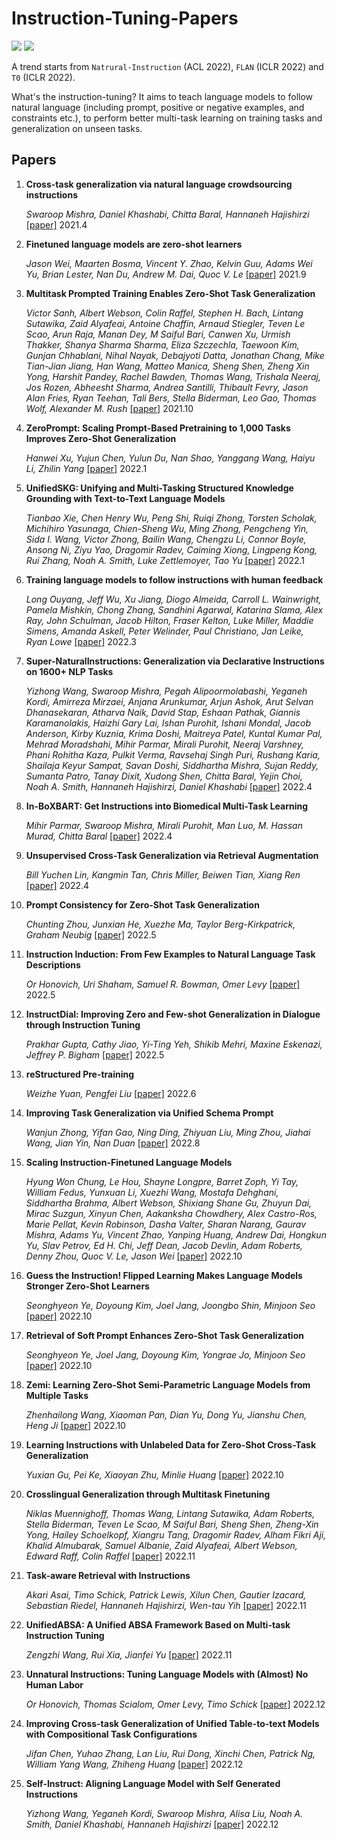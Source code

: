 # Instruction-Tuning-Papers    

![](https://img.shields.io/badge/PRs-welcome-brightgreen) ![](https://img.shields.io/github/stars/sinclaircoder/Instruction-Tuning-Papers?style=social) 


A trend starts from `Natrural-Instruction` (ACL 2022), `FLAN` (ICLR 2022) and `T0` (ICLR 2022). 

What's the instruction-tuning? It aims to teach language models to follow natural language (including prompt, positive or negative examples, and constraints etc.), to perform better multi-task learning on training tasks and generalization on unseen tasks.


## Papers

1. **Cross-task generalization via natural language crowdsourcing instructions**
   
   *Swaroop Mishra, Daniel Khashabi, Chitta Baral, Hannaneh Hajishirzi* [[paper]](https://aclanthology.org/2022.acl-long.244/) 2021.4

1. **Finetuned language models are zero-shot learners**
   
   *Jason Wei, Maarten Bosma, Vincent Y. Zhao, Kelvin Guu, Adams Wei Yu, Brian Lester, Nan Du, Andrew M. Dai, Quoc V. Le* [[paper]](https://arxiv.org/abs/2109.01652) 2021.9

1. **Multitask Prompted Training Enables Zero-Shot Task Generalization**

   *Victor Sanh, Albert Webson, Colin Raffel, Stephen H. Bach, Lintang Sutawika, Zaid Alyafeai, Antoine Chaffin, Arnaud Stiegler, Teven Le Scao, Arun Raja, Manan Dey, M Saiful Bari, Canwen Xu, Urmish Thakker, Shanya Sharma Sharma, Eliza Szczechla, Taewoon Kim, Gunjan Chhablani, Nihal Nayak, Debajyoti Datta, Jonathan Chang, Mike Tian-Jian Jiang, Han Wang, Matteo Manica, Sheng Shen, Zheng Xin Yong, Harshit Pandey, Rachel Bawden, Thomas Wang, Trishala Neeraj, Jos Rozen, Abheesht Sharma, Andrea Santilli, Thibault Fevry, Jason Alan Fries, Ryan Teehan, Tali Bers, Stella Biderman, Leo Gao, Thomas Wolf, Alexander M. Rush* [[paper]](https://arxiv.org/abs/2110.08207) 2021.10

1. **ZeroPrompt: Scaling Prompt-Based Pretraining to 1,000 Tasks Improves Zero-Shot Generalization**
   
   *Hanwei Xu, Yujun Chen, Yulun Du, Nan Shao, Yanggang Wang, Haiyu Li, Zhilin Yang* [[paper]](https://arxiv.org/abs/2201.06910) 2022.1

1. **UnifiedSKG: Unifying and Multi-Tasking Structured Knowledge Grounding with Text-to-Text Language Models**

   *Tianbao Xie, Chen Henry Wu, Peng Shi, Ruiqi Zhong, Torsten Scholak, Michihiro Yasunaga, Chien-Sheng Wu, Ming Zhong, Pengcheng Yin, Sida I. Wang, Victor Zhong, Bailin Wang, Chengzu Li, Connor Boyle, Ansong Ni, Ziyu Yao, Dragomir Radev, Caiming Xiong, Lingpeng Kong, Rui Zhang, Noah A. Smith, Luke Zettlemoyer, Tao Yu* [[paper]](https://arxiv.org/abs/2201.05966) 2022.1


1. **Training language models to follow instructions with human feedback**
   
   *Long Ouyang, Jeff Wu, Xu Jiang, Diogo Almeida, Carroll L. Wainwright, Pamela Mishkin, Chong Zhang, Sandhini Agarwal, Katarina Slama, Alex Ray, John Schulman, Jacob Hilton, Fraser Kelton, Luke Miller, Maddie Simens, Amanda Askell, Peter Welinder, Paul Christiano, Jan Leike, Ryan Lowe* [[paper]](https://arxiv.org/abs/2203.02155) 2022.3

1. **Super-NaturalInstructions: Generalization via Declarative Instructions on 1600+ NLP Tasks**
   
   *Yizhong Wang, Swaroop Mishra, Pegah Alipoormolabashi, Yeganeh Kordi, Amirreza Mirzaei, Anjana Arunkumar, Arjun Ashok, Arut Selvan Dhanasekaran, Atharva Naik, David Stap, Eshaan Pathak, Giannis Karamanolakis, Haizhi Gary Lai, Ishan Purohit, Ishani Mondal, Jacob Anderson, Kirby Kuznia, Krima Doshi, Maitreya Patel, Kuntal Kumar Pal, Mehrad Moradshahi, Mihir Parmar, Mirali Purohit, Neeraj Varshney, Phani Rohitha Kaza, Pulkit Verma, Ravsehaj Singh Puri, Rushang Karia, Shailaja Keyur Sampat, Savan Doshi, Siddhartha Mishra, Sujan Reddy, Sumanta Patro, Tanay Dixit, Xudong Shen, Chitta Baral, Yejin Choi, Noah A. Smith, Hannaneh Hajishirzi, Daniel Khashabi* [[paper]](https://arxiv.org/abs/2204.07705) 2022.4

1. **In-BoXBART: Get Instructions into Biomedical Multi-Task Learning**
   
   *Mihir Parmar, Swaroop Mishra, Mirali Purohit, Man Luo, M. Hassan Murad, Chitta Baral* [[paper]](https://arxiv.org/abs/2204.07600) 2022.4

1. **Unsupervised Cross-Task Generalization via Retrieval Augmentation**
   
   *Bill Yuchen Lin, Kangmin Tan, Chris Miller, Beiwen Tian, Xiang Ren* [[paper]](https://arxiv.org/abs/2204.07937) 2022.4


1. **Prompt Consistency for Zero-Shot Task Generalization**
   
   *Chunting Zhou, Junxian He, Xuezhe Ma, Taylor Berg-Kirkpatrick, Graham Neubig* [[paper]](https://arxiv.org/abs/2205.00049) 2022.5

1. **Instruction Induction: From Few Examples to Natural Language Task Descriptions**

   *Or Honovich, Uri Shaham, Samuel R. Bowman, Omer Levy* [[paper]](https://arxiv.org/abs/2205.10782) 2022.5

1. **InstructDial: Improving Zero and Few-shot Generalization in Dialogue through Instruction Tuning**
   
   *Prakhar Gupta, Cathy Jiao, Yi-Ting Yeh, Shikib Mehri, Maxine Eskenazi, Jeffrey P. Bigham* [[paper]](https://arxiv.org/abs/2205.12673) 2022.5


1. **reStructured Pre-training**
   
   *Weizhe Yuan, Pengfei Liu* [[paper]](https://arxiv.org/abs/2206.11147) 2022.6

1. **Improving Task Generalization via Unified Schema Prompt**
   
   *Wanjun Zhong, Yifan Gao, Ning Ding, Zhiyuan Liu, Ming Zhou, Jiahai Wang, Jian Yin, Nan Duan* [[paper]](https://arxiv.org/abs/2208.03229) 2022.8

1. **Scaling Instruction-Finetuned Language Models**
    
    *Hyung Won Chung, Le Hou, Shayne Longpre, Barret Zoph, Yi Tay, William Fedus, Yunxuan Li, Xuezhi Wang, Mostafa Dehghani, Siddhartha Brahma, Albert Webson, Shixiang Shane Gu, Zhuyun Dai, Mirac Suzgun, Xinyun Chen, Aakanksha Chowdhery, Alex Castro-Ros, Marie Pellat, Kevin Robinson, Dasha Valter, Sharan Narang, Gaurav Mishra, Adams Yu, Vincent Zhao, Yanping Huang, Andrew Dai, Hongkun Yu, Slav Petrov, Ed H. Chi, Jeff Dean, Jacob Devlin, Adam Roberts, Denny Zhou, Quoc V. Le, Jason Wei* [[paper]](https://arxiv.org/abs/2210.11416) 2022.10

1. **Guess the Instruction! Flipped Learning Makes Language Models Stronger Zero-Shot Learners**
    
    *Seonghyeon Ye, Doyoung Kim, Joel Jang, Joongbo Shin, Minjoon Seo*  [[paper]](https://arxiv.org/abs/2210.02969) 2022.10

1. **Retrieval of Soft Prompt Enhances Zero-Shot Task Generalization** 
    
    *Seonghyeon Ye, Joel Jang, Doyoung Kim, Yongrae Jo, Minjoon Seo* [[paper]](https://arxiv.org/abs/2210.03029) 2022.10

1. **Zemi: Learning Zero-Shot Semi-Parametric Language Models from Multiple Tasks**
    
    *Zhenhailong Wang, Xiaoman Pan, Dian Yu, Dong Yu, Jianshu Chen, Heng Ji* [[paper]](https://arxiv.org/abs/2210.00185) 2022.10

1. **Learning Instructions with Unlabeled Data for Zero-Shot Cross-Task Generalization**
   
   *Yuxian Gu, Pei Ke, Xiaoyan Zhu, Minlie Huang* [[paper]](https://arxiv.org/abs/2210.09175) 2022.10

1. **Crosslingual Generalization through Multitask Finetuning**
    
    *Niklas Muennighoff, Thomas Wang, Lintang Sutawika, Adam Roberts, Stella Biderman, Teven Le Scao, M Saiful Bari, Sheng Shen, Zheng-Xin Yong, Hailey Schoelkopf, Xiangru Tang, Dragomir Radev, Alham Fikri Aji, Khalid Almubarak, Samuel Albanie, Zaid Alyafeai, Albert Webson, Edward Raff, Colin Raffel* [[paper]](https://arxiv.org/abs/2211.01786) 2022.11

1. **Task-aware Retrieval with Instructions**
   
   *Akari Asai, Timo Schick, Patrick Lewis, Xilun Chen, Gautier Izacard, Sebastian Riedel, Hannaneh Hajishirzi, Wen-tau Yih* [[paper]](https://arxiv.org/abs/2211.09260) 2022.11

1. **UnifiedABSA: A Unified ABSA Framework Based on Multi-task Instruction Tuning**
    
    *Zengzhi Wang, Rui Xia, Jianfei Yu* [[paper]](https://arxiv.org/abs/2211.10986) 2022.11
   
1. **Unnatural Instructions: Tuning Language Models with (Almost) No Human Labor**

   *Or Honovich, Thomas Scialom, Omer Levy, Timo Schick* [[paper]](https://arxiv.org/abs/2212.09689)  2022.12
   
1. **Improving Cross-task Generalization of Unified Table-to-text Models with Compositional Task Configurations**

   *Jifan Chen, Yuhao Zhang, Lan Liu, Rui Dong, Xinchi Chen, Patrick Ng, William Yang Wang, Zhiheng Huang* [[paper]](https://arxiv.org/abs/2212.08780) 2022.12

1. **Self-Instruct: Aligning Language Model with Self Generated Instructions**

   *Yizhong Wang, Yeganeh Kordi, Swaroop Mishra, Alisa Liu, Noah A. Smith, Daniel Khashabi, Hannaneh Hajishirzi* [[paper]](https://arxiv.org/abs/2212.10560) 2022.12
